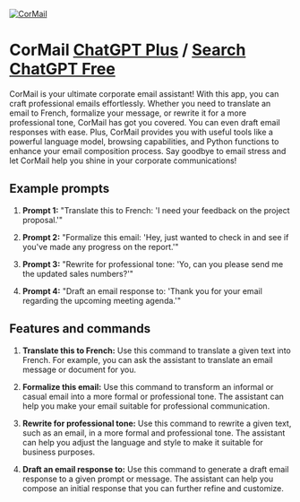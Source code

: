 
[![CorMail](https://files.oaiusercontent.com/file-Ni80klVbHp6TpjDh3Y8ULnAX?se=2123-10-16T21%3A59%3A38Z&sp=r&sv=2021-08-06&sr=b&rscc=max-age%3D31536000%2C%20immutable&rscd=attachment%3B%20filename%3D45568e28-dfe3-477f-8210-72b6c793b9c0.png&sig=IX1F0tH5KZPQXmrxW1/jdDRQpMVm5sUxTfS/SnX%2BoV4%3D)](https://chat.openai.com/g/g-rN1TtwtKZ-cormail)

# CorMail [ChatGPT Plus](https://chat.openai.com/g/g-rN1TtwtKZ-cormail) / [Search ChatGPT Free](https://gptcall.net/index.html#/?search=CorMail)

CorMail is your ultimate corporate email assistant! With this app, you can craft professional emails effortlessly. Whether you need to translate an email to French, formalize your message, or rewrite it for a more professional tone, CorMail has got you covered. You can even draft email responses with ease. Plus, CorMail provides you with useful tools like a powerful language model, browsing capabilities, and Python functions to enhance your email composition process. Say goodbye to email stress and let CorMail help you shine in your corporate communications!

## Example prompts

1. **Prompt 1:** "Translate this to French: 'I need your feedback on the project proposal.'"

2. **Prompt 2:** "Formalize this email: 'Hey, just wanted to check in and see if you've made any progress on the report.'"

3. **Prompt 3:** "Rewrite for professional tone: 'Yo, can you please send me the updated sales numbers?'"

4. **Prompt 4:** "Draft an email response to: 'Thank you for your email regarding the upcoming meeting agenda.'"

## Features and commands

1. **Translate this to French:** Use this command to translate a given text into French. For example, you can ask the assistant to translate an email message or document for you.

2. **Formalize this email:** Use this command to transform an informal or casual email into a more formal or professional tone. The assistant can help you make your email suitable for professional communication.

3. **Rewrite for professional tone:** Use this command to rewrite a given text, such as an email, in a more formal and professional tone. The assistant can help you adjust the language and style to make it suitable for business purposes.

4. **Draft an email response to:** Use this command to generate a draft email response to a given prompt or message. The assistant can help you compose an initial response that you can further refine and customize.


